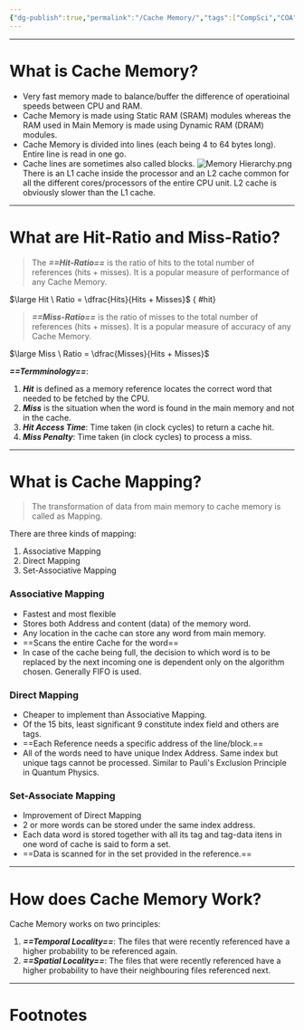 ```yaml
---
{"dg-publish":true,"permalink":"/Cache Memory/","tags":["CompSci","COA"]}
---
```



-----
# What is Cache Memory?
- Very fast memory made to balance/buffer the difference of operatioinal speeds between CPU and RAM.
- Cache Memory is made using Static RAM (SRAM) modules whereas the RAM used in Main Memory is made using Dynamic RAM (DRAM) modules.
- Cache Memory is divided into lines (each being 4 to 64 bytes long). Entire line is read in one go.
- Cache lines are sometimes also called blocks.
![Memory Hierarchy.png](/img/user/Vaulted%20Images/Memory%20Hierarchy.png)
There is an L1 cache inside the processor and an L2 cache common for all the different cores/processors of the entire CPU unit.
L2 cache is obviously slower than the L1 cache.

---
# What are Hit-Ratio and Miss-Ratio?
> The ***==Hit-Ratio==*** is the ratio of hits to the total number of references (hits + misses).
> It is a popular measure of performance of any Cache Memory.

$\large Hit \ Ratio = \dfrac{Hits}{Hits + Misses}$
{ #hit}


> ***==Miss-Ratio==*** is the ratio of misses to the total number of references (hits + misses).
> It is a popular measure of accuracy of any Cache Memory.

$\large Miss \ Ratio = \dfrac{Misses}{Hits + Misses}$

***==Termminology==***:
1. ***Hit*** is defined as a memory reference locates the correct word that needed to be fetched by the CPU.
2. ***Miss*** is the situation when the word is found in the main memory and not in the cache.
3. ***Hit Access Time***: Time taken (in clock cycles) to return a cache hit.
4. ***Miss Penalty***: Time taken (in clock cycles) to process a miss.

---
# What is Cache Mapping?
> The transformation of data from main memory to cache memory is called as Mapping.

There are three kinds of mapping:
1. Associative Mapping
2. Direct Mapping
3. Set-Associative Mapping
### Associative Mapping
- Fastest and most flexible
- Stores both Address and content (data) of the memory word.
- Any location in the cache can store any word from main memory.
- ==Scans the entire Cache for the word==
- In case of the cache being full, the decision to which word is to be replaced by the next incoming one is dependent only on the algorithm chosen. Generally FIFO is used.
### Direct Mapping
- Cheaper to implement than Associative Mapping.
- Of the 15 bits, least significant 9 constitute index field and others are tags.
- ==Each Reference needs a specific address of the line/block.==
- All of the words need to have unique Index Address. Same index but unique tags cannot be processed. Similar to Pauli's Exclusion Principle in Quantum Physics.
### Set-Associate Mapping
- Improvement of Direct Mapping
- 2 or more words can be stored under the same index address.
- Each data word is stored together with all its tag and tag-data itens in one word of cache is said to form a set.
- ==Data is scanned for in the set provided in the reference.==

---
# How does Cache Memory Work?
Cache Memory works on two principles:
1. ***==Temporal Locality==***: The files that were recently referenced have a higher probability to be referenced again.
2. ***==Spatial Locality==***: The files that were recently referenced have a higher probability to have their neighbouring files referenced next.

---
# Footnotes


